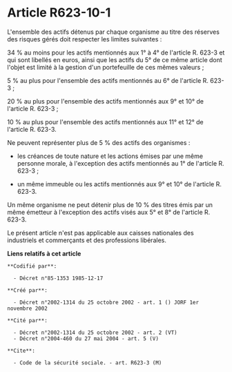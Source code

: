 # Article R623-10-1

L'ensemble des actifs détenus par chaque organisme au titre des réserves des risques gérés doit respecter les limites
suivantes :

34 % au moins pour les actifs mentionnés aux 1° à 4° de l'article R. 623-3 et qui sont libellés en euros, ainsi que les
actifs du 5° de ce même article dont l'objet est limité à la gestion d'un portefeuille de ces mêmes valeurs ;

5 % au plus pour l'ensemble des actifs mentionnés au 6° de l'article R. 623-3 ;

20 % au plus pour l'ensemble des actifs mentionnés aux 9° et 10° de l'article R. 623-3 ;

10 % au plus pour l'ensemble des actifs mentionnés aux 11° et 12° de l'article R. 623-3.

Ne peuvent représenter plus de 5 % des actifs des organismes :

- les créances de toute nature et les actions émises par une même personne morale, à l'exception des actifs mentionnés au 1°
de l'article R. 623-3 ;

- un même immeuble ou les actifs mentionnés aux 9° et 10° de l'article R. 623-3.

Un même organisme ne peut détenir plus de 10 % des titres émis par un même émetteur à l'exception des actifs visés aux 5° et
8° de l'article R. 623-3.

Le présent article n'est pas applicable aux caisses nationales des industriels et commerçants et des professions libérales.

**Liens relatifs à cet article**

	**Codifié par**:

	  - Décret n°85-1353 1985-12-17

	**Créé par**:

	  - Décret n°2002-1314 du 25 octobre 2002 - art. 1 () JORF 1er novembre 2002

	**Cité par**:

	  - Décret n°2002-1314 du 25 octobre 2002 - art. 2 (VT)
	  - Décret n°2004-460 du 27 mai 2004 - art. 5 (V)

	**Cite**:

	  - Code de la sécurité sociale. - art. R623-3 (M)
